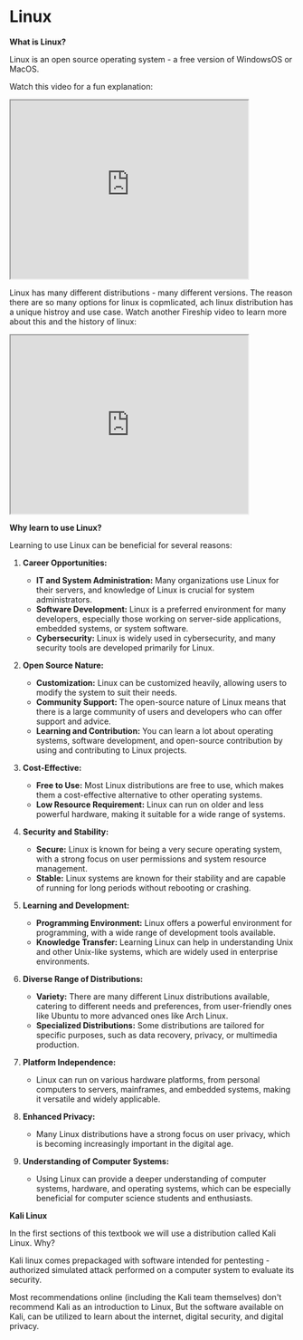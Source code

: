 # Linux

**What is Linux?**

Linux is an open source operating system - a free version of WindowsOS or MacOS.

Watch this video for a fun explanation:
<iframe width="420" height="315"
src="https://www.youtube.com/watch?v=rrB13utjYV4">
</iframe>

Linux has many different distributions - many different versions. The reason there are so many options for linux is copmlicated, ach linux distribution has a unique histroy and use case. Watch another Fireship video to learn more about this and the history of linux:

<iframe width="420" height="315"
src="https://youtu.be/ShcR4Zfc6Dw?si=ef7kIAuPkgHPdj1w&t=37">
</iframe>


**Why learn to use Linux?**

Learning to use Linux can be beneficial for several reasons:

1. **Career Opportunities:**
   - **IT and System Administration:** Many organizations use Linux for their servers, and knowledge of Linux is crucial for system administrators.
   - **Software Development:** Linux is a preferred environment for many developers, especially those working on server-side applications, embedded systems, or system software.
   - **Cybersecurity:** Linux is widely used in cybersecurity, and many security tools are developed primarily for Linux.

2. **Open Source Nature:**
   - **Customization:** Linux can be customized heavily, allowing users to modify the system to suit their needs.
   - **Community Support:** The open-source nature of Linux means that there is a large community of users and developers who can offer support and advice.
   - **Learning and Contribution:** You can learn a lot about operating systems, software development, and open-source contribution by using and contributing to Linux projects.

3. **Cost-Effective:**
   - **Free to Use:** Most Linux distributions are free to use, which makes them a cost-effective alternative to other operating systems.
   - **Low Resource Requirement:** Linux can run on older and less powerful hardware, making it suitable for a wide range of systems.

4. **Security and Stability:**
   - **Secure:** Linux is known for being a very secure operating system, with a strong focus on user permissions and system resource management.
   - **Stable:** Linux systems are known for their stability and are capable of running for long periods without rebooting or crashing.

5. **Learning and Development:**
   - **Programming Environment:** Linux offers a powerful environment for programming, with a wide range of development tools available.
   - **Knowledge Transfer:** Learning Linux can help in understanding Unix and other Unix-like systems, which are widely used in enterprise environments.

6. **Diverse Range of Distributions:**
   - **Variety:** There are many different Linux distributions available, catering to different needs and preferences, from user-friendly ones like Ubuntu to more advanced ones like Arch Linux.
   - **Specialized Distributions:** Some distributions are tailored for specific purposes, such as data recovery, privacy, or multimedia production.

7. **Platform Independence:**
   - Linux can run on various hardware platforms, from personal computers to servers, mainframes, and embedded systems, making it versatile and widely applicable.

8. **Enhanced Privacy:**
   - Many Linux distributions have a strong focus on user privacy, which is becoming increasingly important in the digital age.

9. **Understanding of Computer Systems:**
   - Using Linux can provide a deeper understanding of computer systems, hardware, and operating systems, which can be especially beneficial for computer science students and enthusiasts.


**Kali Linux**

In the first sections of this textbook we will use a distribution called Kali Linux. Why?

Kali linux comes prepackaged with software intended for pentesting - authorized simulated attack performed on a computer system to evaluate its security. 

Most recommendations online (including the Kali team themselves) don't recommend Kali as an introduction to Linux, But the software available on Kali, can be utilized to learn about the internet, digital security, and digital privacy.





<!-- 
**Future Stuff**
## Users and Priveleges

## Common Network Commands

## Viewing, Creating, and Editing Files

## Starting and Stopping Services

## Installing and Updating Tools

## Scripting with Bash -->